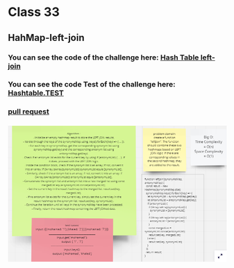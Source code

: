 # Class 33

## HahMap-left-join



### You can see the code of the challenge here: [Hash Table left-join](./hashtable/hashtable.js)

### You can see the code Test of the challenge here: [Hashtable.TEST](./hashtable/__tests__/hashtable.test.js)


### [ pull request ](https://github.com/Mohammad-Aljamal/data-structures-and-algorithms/pull/52)


### ![](./assets/hash.left-join.png)




